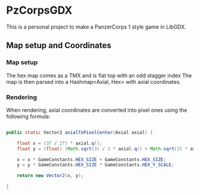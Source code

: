 # PzCorpsGDX

This is a personal project to make a PanzerCorps 1 style game in LibGDX.

## Map setup and Coordinates

### Map setup

The hex map comes as a TMX and is flat top with an odd stagger index
The map is then parsed into a Hashmap<Axial, Hex> with axial coordinates.

### Rendering

When rendering, axial coordinates are converted into pixel ones using the following formula:

```java

public static Vector2 axialToPixelCenter(Axial axial) {

    float x = (3f / 2f) * axial.q();
    float y = (float) (Math.sqrt(3) / 2 * axial.q() + Math.sqrt(3) * axial.r());

    x = x * GameConstants.HEX_SIZE + GameConstants.HEX_SIZE;
    y = y * GameConstants.HEX_SIZE * GameConstants.HEX_Y_SCALE;

    return new Vector2(x, y);

}

```
